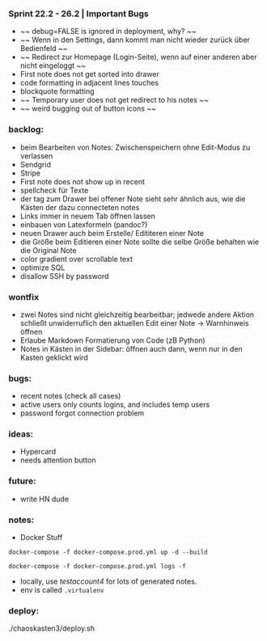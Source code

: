 ### Sprint 22.2 - 26.2 | Important Bugs

* ~~ debug=FALSE is ignored in deployment, why? ~~
* ~~ Wenn in den Settings, dann kommt man nicht wieder zurück über Bedienfeld ~~
* ~~ Redirect zur Homepage (Login-Seite), wenn auf einer anderen aber nicht eingeloggt ~~
* First note does not get sorted into drawer
* code formatting in adjacent lines touches
* blockquote formatting
* ~~ Temporary user does not get redirect to his notes ~~
* ~~ weird bugging out of button icons ~~

### backlog:

* beim Bearbeiten von Notes: Zwischenspeichern ohne Edit-Modus zu verlassen
* Sendgrid
* Stripe
* First note does not show up in recent
* spellcheck für Texte
* der tag zum Drawer bei offener Note sieht sehr ähnlich aus, wie die Kästen der dazu connecteten notes
* Links immer in neuem Tab öffnen lassen
* einbauen von Latexformeln (pandoc?)
* neuen Drawer auch beim Erstelle/ Edititeren einer Note
* die Größe beim Editieren einer Note sollte die selbe Größe behalten wie die Original Note
* color gradient over scrollable text
* optimize SQL
* disallow SSH by password

### wontfix

* zwei Notes sind nicht gleichzeitig bearbeitbar; jedwede andere Aktion schließt unwiderruflich den aktuellen Edit einer Note -> Warnhinweis öffnen
* Erlaube Markdown Formatierung von Code (zB Python)
* Notes in Kästen in der Sidebar: öffnen auch dann, wenn nur in den Kasten geklickt wird


### bugs:

* recent notes (check all cases)
* active users only counts logins, and includes temp users
* password forgot connection problem

### ideas:

* Hypercard
* needs attention button

### future:

* write HN dude

### notes:

* Docker Stuff

`docker-compose -f docker-compose.prod.yml up -d --build`

`docker-compose -f docker-compose.prod.yml logs -f`

* locally, use *testaccount4* for lots of generated notes.
* env is called `.virtualenv`

### deploy:

./chaoskasten3/deploy.sh

